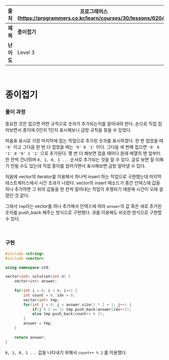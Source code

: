 |    출처    | 프로그래머스 (https://programmers.co.kr/learn/courses/30/lessons/62049) |
| :--------: | ------------------------------------------------------------ |
|  **제목**  | **종이접기**                                                 |
| **난이도** | Level 3                                                      |

<br />

# 종이접기

### 풀이 과정

중요한 것은 접으면 어떤 규칙으로 숫자가 추가되는지를 알아내야 한다. 손으로 직접 접어보면서 종이에 0인지 1인지 표시해보니 금방 규칙을 찾을 수 있었다.

따옴표 표시로 가장 마지막에 접는 작업으로 추가된 숫자를 표시하겠다. 한 번 접었을 때 `'0'` 이고 그다음 한 번 더 접었을 때는 `'0' 0 '1'` 이다. 그다음 세 번째 접으면 `'0' 0 '1' 0 '0' 1 '1'` 으로 추가된다. 몇 번 더 해보면 접을 때마다 원래 배열의 맨 앞부터 한 칸씩 건너뛰며 `0, 1, 0, 1 ...` 순서로 추가되는 것을 알 수 있다. 글로 보면 잘 이해가 안될 수도 있는데 직접 종이를 접어가면서 표시해보면 금방 알아낼 수 있다.

처음에 vector의 iterator를 이용해서 하나씩 insert 하는 작업으로 구현했는데 마지막 테스트케이스에서 시간 초과가 나왔다. vector의 insert 메소드가 중간 인덱스에 값을 하나 추가하면 그 뒤의 값들을 한 칸씩 밀어내는 작업이 후행되기 때문에 시간이 오래 걸렸던 것 같다.

그래서 `tmp`라는 vector를 하나 추가해서 인덱스에 따라 `answer`의 값 혹은 새로 추가된 숫자를 push_back 해주는 방식으로 구현했다. 큐를 이용해도 비슷한 방식으로 구현할 수 있다.

<br />

### 구현

```c++
#include <string>
#include <vector>

using namespace std;

vector<int> solution(int n) {
    vector<int> answer;
    
    for(int i = 0; i < n; i++) {
        int count = 0, idx = 0;
        vector<int> tmp;
        for(int j = 0; j < answer.size() * 2 + 1; j++) {
            if(j % 2 == 1) tmp.push_back(answer[idx++]);
            else tmp.push_back(count++ % 2);
        }
        answer = tmp;
    }
    
    return answer;
}
```

`0, 1, 0, 1 ...` 값을 나타내기 위해서 `count++ % 2` 를 이용했다.
